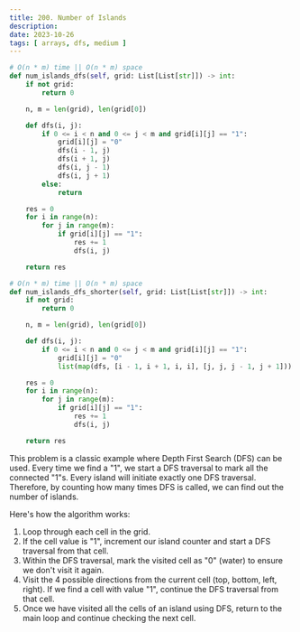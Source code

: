 ```yaml
---
title: 200. Number of Islands
description: 
date: 2023-10-26
tags: [ arrays, dfs, medium ]
---
```


```python
# O(n * m) time || O(n * m) space
def num_islands_dfs(self, grid: List[List[str]]) -> int:
    if not grid:
        return 0

    n, m = len(grid), len(grid[0])

    def dfs(i, j):
        if 0 <= i < n and 0 <= j < m and grid[i][j] == "1":
            grid[i][j] = "0"
            dfs(i - 1, j)
            dfs(i + 1, j)
            dfs(i, j - 1)
            dfs(i, j + 1)
        else:
            return

    res = 0
    for i in range(n):
        for j in range(m):
            if grid[i][j] == "1":
                res += 1
                dfs(i, j)

    return res
```

```python
# O(n * m) time || O(n * m) space
def num_islands_dfs_shorter(self, grid: List[List[str]]) -> int:
    if not grid:
        return 0

    n, m = len(grid), len(grid[0])

    def dfs(i, j):
        if 0 <= i < n and 0 <= j < m and grid[i][j] == "1":
            grid[i][j] = "0"
            list(map(dfs, [i - 1, i + 1, i, i], [j, j, j - 1, j + 1]))

    res = 0
    for i in range(n):
        for j in range(m):
            if grid[i][j] == "1":
                res += 1
                dfs(i, j)

    return res
```

This problem is a classic example where Depth First Search (DFS) can be used. Every time we find a "1", we start a DFS traversal to mark all the connected "1"s. Every island will initiate exactly one DFS traversal. Therefore, by counting how many times DFS is called, we can find out the number of islands.

Here's how the algorithm works:

1) Loop through each cell in the grid.
2) If the cell value is "1", increment our island counter and start a DFS traversal from that cell.
3) Within the DFS traversal, mark the visited cell as "0" (water) to ensure we don't visit it again.
4) Visit the 4 possible directions from the current cell (top, bottom, left, right). If we find a cell with value "1", continue the DFS traversal from that cell.
5) Once we have visited all the cells of an island using DFS, return to the main loop and continue checking the next cell.
